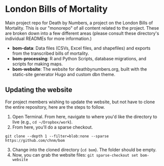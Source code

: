 # London Bills of Mortality

Main project repo for Death by Numbers, a project on the London Bills of Mortality. This is our "monorepo" of all content related to the project. These are broken down into a few different areas (please consult these directory's individual READMEs for more information.)

- **bom-data**: Data files (CSVs, Excel files, and shapefiles) and exports from the transcribed bills of mortality.
- **bom-processing**: R and Python Scripts, database migrations, and scripts for making maps.
- **bom-website**: The website for deathbynumbers.org, built with the static-site generator Hugo and custom dbn theme.

## Updating the website

For project members wishing to update the website, but not have to clone the entire repository, here are the steps to follow.

1. Open Terminal. From here, navigate to where you'd like the directory to
   live (e.g., `cd ~/Dropbox/work`).
2. From here, you'll do a sparse checkout.

```
git clone --depth 1 --filter=blob:none --sparse https://github.com/chnm/bom
```

3. Change into the cloned directory (`cd bom`). The folder should be empty. 
4. Now, you can grab the website files: `git sparse-checkout set bom-website`

